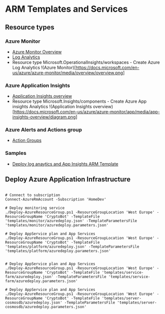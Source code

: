 ﻿# ARM Templates and Services
## Resource types

### Azure Monitor
* [Azure Monitor Overview](https://docs.microsoft.com/en-us/azure/azure-monitor/overview)
* [Log Analytics](https://docs.microsoft.com/en-us/azure/azure-monitor/samples/resource-manager-workspace)
* Resource type Microsoft.OperationalInsights/workspaces - Create Azure Log Analytics
!(Azure Monitor)[https://docs.microsoft.com/en-us/azure/azure-monitor/media/overview/overview.png]


### Azure Application Insights
* [Application Insights overview](https://docs.microsoft.com/en-us/azure/azure-monitor/app/app-insights-overview)
* Resource type Microsoft.Insights/components - Create Azure App insights Analytics
!(Application Insights overview)[https://docs.microsoft.com/en-us/azure/azure-monitor/app/media/app-insights-overview/diagram.png]


### Azure Alerts and Actions group
* [Action Groups](https://docs.microsoft.com/en-us/azure/azure-monitor/platform/action-groups)


### Samples
* [Deploy log anaytics and App Insights ARM Template](/templates/monitor/azuredeploy.json)



## Deploy Azure Application Infrastructure
```

# Connect to subscription
Connect-AzureRmAccount -Subscription 'HomeDev'

# Deploy monitoring service
./Deploy-AzureResourceGroup.ps1 -ResourceGroupLocation 'West Europe' -ResourceGroupName 'CryptoBot' -TemplateFile 'templates/monitor/azuredeploy.json' -TemplateParametersFile 'templates/monitor/azuredeploy.parameters.json'

# Deploy AppService plan and App Services
./Deploy-AzureResourceGroup.ps1 -ResourceGroupLocation 'West Europe' -ResourceGroupName 'CryptoBot' -TemplateFile 'templates/platform/azuredeploy.json' -TemplateParametersFile 'templates/platform/azuredeploy.parameters.json'


# Deploy AppService plan and App Services
./Deploy-AzureResourceGroup.ps1 -ResourceGroupLocation 'West Europe' -ResourceGroupName 'CryptoBot' -TemplateFile 'templates/service-farm/azuredeploy.json' -TemplateParametersFile 'templates/service-farm/azuredeploy.parameters.json'

# Deploy AppService plan and App Services
./Deploy-AzureResourceGroup.ps1 -ResourceGroupLocation 'West Europe' -ResourceGroupName 'CryptoBot' -TemplateFile 'templates/server-cosmosdb/azuredeploy.json' -TemplateParametersFile 'templates/server-cosmosdb/azuredeploy.parameters.json'


```